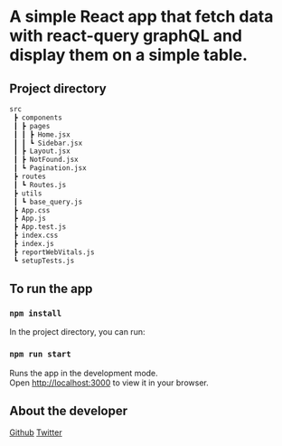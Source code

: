 # A simple React app that fetch data with react-query graphQL and display them on a simple table.

## Project directory

```bash
src
 ┣ components
 ┃ ┣ pages
 ┃ ┃ ┣ Home.jsx
 ┃ ┃ ┗ Sidebar.jsx
 ┃ ┣ Layout.jsx
 ┃ ┣ NotFound.jsx
 ┃ ┗ Pagination.jsx
 ┣ routes
 ┃ ┗ Routes.js
 ┣ utils
 ┃ ┗ base_query.js
 ┣ App.css
 ┣ App.js
 ┣ App.test.js
 ┣ index.css
 ┣ index.js
 ┣ reportWebVitals.js
 ┗ setupTests.js
```

## To run the app

### `npm install`

In the project directory, you can run:

### `npm run start`

Runs the app in the development mode.\
Open [http://localhost:3000](http://localhost:3000) to view it in your browser.

## About the developer

[Github](www.github.com/emekaokoli)
[Twitter](www.twitter.com/emyokoli)
